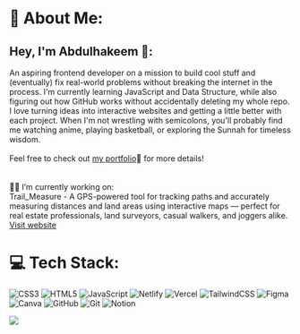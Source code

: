 # 💫 About Me:
## Hey, I'm Abdulhakeem 👋:
An aspiring frontend developer on a mission to build cool stuff and (eventually) fix real-world problems without breaking the internet in the process. I'm currently learning JavaScript and Data Structure, while also figuring out how GitHub works without accidentally deleting my whole repo. I love turning ideas into interactive websites and getting a little better with each project. When I'm not wrestling with semicolons, you'll probably find me watching anime, playing basketball, or exploring the Sunnah for timeless wisdom.<br><br>Feel free to check out [my portfolio](https://muak-portfolio.vercel.app/)👀 for more details! <br><br><br> 🔭🔭 I’m currently working on:<br>Trail_Measure - A GPS-powered tool for tracking paths and accurately measuring distances and land areas using interactive maps — perfect for real estate professionals, land surveyors, casual walkers, and joggers alike. [Visit website](https://trail-measure.vercel.app/)


# 💻 Tech Stack:
![CSS3](https://img.shields.io/badge/css3-%231572B6.svg?style=flat&logo=css3&logoColor=white) ![HTML5](https://img.shields.io/badge/html5-%23E34F26.svg?style=flat&logo=html5&logoColor=white) ![JavaScript](https://img.shields.io/badge/javascript-%23323330.svg?style=flat&logo=javascript&logoColor=%23F7DF1E) ![Netlify](https://img.shields.io/badge/netlify-%23000000.svg?style=flat&logo=netlify&logoColor=#00C7B7) ![Vercel](https://img.shields.io/badge/vercel-%23000000.svg?style=flat&logo=vercel&logoColor=white) ![TailwindCSS](https://img.shields.io/badge/tailwindcss-%2338B2AC.svg?style=flat&logo=tailwind-css&logoColor=white) ![Figma](https://img.shields.io/badge/figma-%23F24E1E.svg?style=flat&logo=figma&logoColor=white) ![Canva](https://img.shields.io/badge/Canva-%2300C4CC.svg?style=flat&logo=Canva&logoColor=white) ![GitHub](https://img.shields.io/badge/github-%23121011.svg?style=flat&logo=github&logoColor=white) ![Git](https://img.shields.io/badge/git-%23F05033.svg?style=flat&logo=git&logoColor=white) ![Notion](https://img.shields.io/badge/Notion-%23000000.svg?style=flat&logo=notion&logoColor=white)

[![](https://visitcount.itsvg.in/api?id=Abdulhakeem010&icon=0&color=0)](https://visitcount.itsvg.in)

<!-- Proudly created with GPRM ( https://gprm.itsvg.in ) -->

